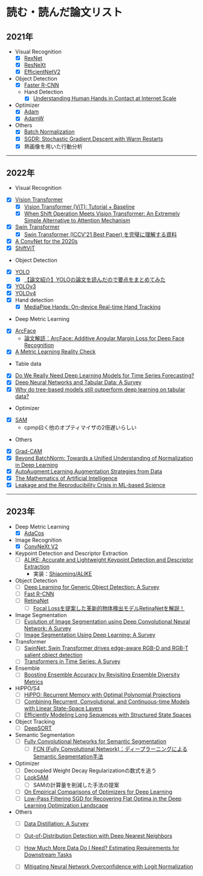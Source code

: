 # 読む・読んだ論文リスト

## 2021年
- Visual Recognition
  - [x] [RexNet](https://arxiv.org/pdf/1512.03385.pdf)
  - [x] [ResNeXt](https://arxiv.org/pdf/1611.05431.pdf)
  - [x] [EfficientNetV2](https://arxiv.org/abs/2104.00298)

- Object Detection
  - [x] [Faster R-CNN](https://arxiv.org/pdf/1506.01497.pdf)
  - Hand Detection
    - [x] [Understanding Human Hands in Contact at Internet Scale](https://arxiv.org/search/cs?searchtype=author&query=Fouhey%2C+D+F)

- Optimizer
  - [x] [Adam](https://arxiv.org/abs/1412.6980)
  - [x] [AdamW](https://arxiv.org/pdf/1711.05101.pdf)

- Others
  - [x] [Batch Normalization](https://arxiv.org/abs/1502.03167)
  - [x] [SGDR: Stochastic Gradient Descent with Warm Restarts](https://arxiv.org/abs/1608.03983)
  - [x] 熱画像を用いた行動分析

---

## 2022年
-   Visual Recognition
  - [x] [Vision Transformer](https://arxiv.org/pdf/2010.11929.pdf)
    - [x] [Vision Transformer (ViT): Tutorial + Baseline](https://www.kaggle.com/abhinand05/vision-transformer-vit-tutorial-baseline)
    - [x] [When Shift Operation Meets Vision Transformer: An Extremely Simple Alternative to Attention Mechanism](https://arxiv.org/pdf/2201.10801.pdf)
  - [x] [Swin Transformer](https://arxiv.org/pdf/2103.14030.pdf)
    - [x] [Swin Transformer (ICCV'21 Best Paper) を完璧に理解する資料](https://www.slideshare.net/ren4yu/swin-transformer-iccv21-best-paper)
  - [x] [A ConvNet for the 2020s](https://arxiv.org/pdf/2201.03545.pdf)
  - [x] [ShiftViT](https://arxiv.org/pdf/2201.10801.pdf)
-   Object Detection
  - [x] [YOLO](https://arxiv.org/pdf/1506.02640.pdf)
      - [x] [【論文紹介】YOLOの論文を読んだので要点をまとめてみた](https://dev.classmethod.jp/articles/research_paper_yolo/)
  - [x] [YOLOv3](https://arxiv.org/pdf/1804.02767.pdf)
  - [x] [YOLOv4](https://arxiv.org/pdf/2004.10934.pdf)
  - [x] Hand detection
      - [x] [MediaPipe Hands: On-device Real-time Hand Tracking](https://arxiv.org/pdf/2006.10214.pdf)
-   Deep Metric Learning
   -   [x] [ArcFace](https://arxiv.org/pdf/1801.07698.pdf)
      - [論文解読：ArcFace: Additive Angular Margin Loss for Deep Face Recognition](https://yuukou-exp.plus/dnn-paper-arcface-additive-angular-margin-loss-for-deep-face-recognition/)
   -   [x] [A Metric Learning Reality Check](https://arxiv.org/pdf/2003.08505.pdf)
-   Table data
   -   [x] [Do We Really Need Deep Learning Models for Time Series Forecasting?](https://arxiv.org/pdf/2101.02118.pdf)
   -   [x] [Deep Neural Networks and Tabular Data: A Survey](https://arxiv.org/pdf/2110.01889.pdf)
   -   [x] [Why do tree-based models still outperform deep learning on tabular data?](https://arxiv.org/pdf/2207.08815.pdf)
-   Optimizer
   -   [x] [SAM](https://arxiv.org/pdf/2010.01412.pdf)
      -   cpmp曰く他のオプティマイザの2倍遅いらしい

-   Others
   - [x] [Grad-CAM](https://arxiv.org/pdf/1610.02391.pdf)
   - [x] [Beyond BatchNorm: Towards a Unified Understanding of Normalization in Deep Learning](https://proceedings.neurips.cc/paper/2021/file/2578eb9cdf020730f77793e8b58e165a-Paper.pdf)
   - [x] [AutoAugment:Learning Augmentation Strategies from Data](https://arxiv.org/pdf/1805.09501.pdf)
   - [x] [The Mathematics of Artificial Intelligence](https://arxiv.org/pdf/2203.08890.pdf)
   - [x] [Leakage and the Reproducibility Crisis in ML-based Science](https://reproducible.cs.princeton.edu/irreproducibility-paper.pdf)

---

## 2023年

-   Deep Metric Learning
    -   [x] [AdaCos](https://arxiv.org/abs/1905.00292)
-   Image Recognition
    -   [x] [ConvNeXt V2](https://arxiv.org/abs/2301.00808)
-   Keypoint Detection and Descriptor Extraction
    -   [ ] [ALIKE: Accurate and Lightweight Keypoint Detection and Descriptor Extraction](https://arxiv.org/pdf/2112.02906.pdf)
        -   実装：[Shiaoming/ALIKE](https://github.com/Shiaoming/ALIKE)
-   Object Detection
    -   [ ] [Deep Learning for Generic Object Detection: A Survey](https://arxiv.org/abs/1809.02165)
    -   [ ] [Fast R-CNN](https://arxiv.org/pdf/1504.08083.pdf)
    -   [ ] [RetinaNet](https://arxiv.org/pdf/1708.02002.pdf)
        - [ ] [Focal Lossを提案した革新的物体検出モデルRetinaNetを解説！](https://deepsquare.jp/2020/10/retinanet/)

-   Image Segmentation
    -   [ ] [Evolution of Image Segmentation using Deep Convolutional Neural Network: A Survey](https://arxiv.org/abs/2001.04074)
    -   [ ] [Image Segmentation Using Deep Learning: A Survey](https://arxiv.org/pdf/2001.05566.pdf)

-   Transformer
    - [ ] [SwinNet: Swin Transformer drives edge-aware RGB-D and RGB-T salient object detection](https://arxiv.org/pdf/2204.05585v1.pdf)
    - [ ] [Transformers in Time Series: A Survey](https://arxiv.org/abs/2202.07125)
-   Ensemble
    - [ ] [Boosting Ensemble Accuracy by Revisiting Ensemble Diversity Metrics](https://openaccess.thecvf.com/content/CVPR2021/papers/Wu_Boosting_Ensemble_Accuracy_by_Revisiting_Ensemble_Diversity_Metrics_CVPR_2021_paper.pdf)
-   HiPPO/S4
    - [ ] [HiPPO: Recurrent Memory with Optimal Polynomial Projections](https://arxiv.org/pdf/2008.07669.pdf)
    - [ ] [Combining Recurrent, Convolutional, and Continuous-time Models with Linear State-Space Layers](https://arxiv.org/pdf/2110.13985.pdf)
    - [ ] [Efficiently Modeling Long Sequences with Structured State Spaces](https://arxiv.org/pdf/2111.00396v2.pdf)
-   Object Tracking
    - [ ] [DeepSORT](https://arxiv.org/pdf/1703.07402.pdf)
-   Semantic Segmentation
    - [ ] [Fully Convolutional Networks for Semantic Segmentation](https://arxiv.org/pdf/1411.4038.pdf)
        - [ ] [FCN (Fully Convolutional Network)：ディープラーニングによるSemantic Segmentation手法](https://blog.negativemind.com/2019/03/11/semantic-segmentation-by-fully-convolutional-network/)
-   Optimizer
    - [ ] Decoupled Weight Decay Regularizationの数式を追う
    - [ ] [LookSAM](https://arxiv.org/pdf/2203.02714.pdf)
        - [ ] SAMの計算量を削減した手法の提案
    - [ ] [On Empirical Comparisons of Optimizers for Deep Learning](https://arxiv.org/pdf/1910.05446.pdf)
    - [ ] [Low-Pass Filtering SGD for Recovering Flat Optima in the Deep Learning Optimization Landscape](https://arxiv.org/pdf/2201.08025.pdf)
-   Others
    -   [ ] [Data Distillation: A Survey](https://arxiv.org/abs/2301.04272)
    -   [ ] [Out-of-Distribution Detection with Deep Nearest Neighbors](https://arxiv.org/pdf/2204.06507.pdf)
    -   [ ] [How Much More Data Do I Need? Estimating Requirements for Downstream Tasks](https://arxiv.org/pdf/2207.01725.pdf)
    -   [ ] [Mitigating Neural Network Overconfidence with Logit Normalization](https://arxiv.org/pdf/2205.09310.pdf)

